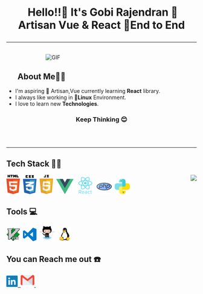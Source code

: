 # <p align="center">️ **Hello!!👋️ It's Gobi Rajendran** 🦄 Artisan Vue & React 🐧End to End </p>

---

</br>

<img align="right" alt="GIF" width="400" src="https://media.giphy.com/media/Vbn7PUTxaB6dVnVa2h/giphy.gif"/>

</br>

## &nbsp; &nbsp; &nbsp; **About Me**👨‍🎓️

- I'm aspiring 🔭️ Artisan,Vue currently learning **React** library.
- I always like working in 🐧️**Linux** Environment.
- I love to learn new **Technologies**.

### <p align="center">**Keep Thinking** 😊️ </p>

<!-- - 🌱 I’m currently learning ReactJs -->
<!-- - 👯 I’m looking to collaborate on ... -->
<!-- - 🤔 I’m looking for help with ... -->
<!-- - 💬 Ask me about ... -->
  <!-- - 😄 Pronouns: ... -->
  <!-- - ⚡ Fun fact: ... -->

 </br>
 </br>

---

## **Tech Stack** 👨‍💻️

 <img  align="right" src="https://github-readme-stats.vercel.app/api?username=githubgobi&show_icons=true&text_color=fff&icon_color=00C853&title_color=FF6F00&bg_color=000">

<img width="36px" alt="html" src="https://github.com/githubgobi/githubgobi/blob/master/assets/html5.svg">&nbsp;
<img width="36px" alt="css" src="https://github.com/githubgobi/githubgobi/blob/master/assets/css3.svg">&nbsp;
<img width="36px" alt="javascript" src="https://github.com/githubgobi/githubgobi/blob/master/assets/javascript.svg">&nbsp;
<img width="46px" alt="vue" src="https://github.com/githubgobi/githubgobi/blob/master/assets/vue.svg">&nbsp;
<img width="46px" alt="react" src="https://github.com/githubgobi/githubgobi/blob/master/assets/react.svg">&nbsp;
<img width="40px" alt="php" src="https://github.com/githubgobi/githubgobi/blob/master/assets/php.svg">&nbsp;
<img width="40px" alt="python" src="https://github.com/githubgobi/githubgobi/blob/master/assets/python.svg">&nbsp;

## **Tools** 💻️

<img width="36px" alt="vim" src="https://github.com/githubgobi/githubgobi/blob/master/assets/vim.svg">&nbsp;
<img width="36px" alt="vscode" src="https://github.com/githubgobi/githubgobi/blob/master/assets/visual-studio-code.svg">&nbsp;
<img width="40px" alt="github" src="https://github.com/githubgobi/githubgobi/blob/master/assets/github.svg">&nbsp;
<img width="36px" alt="linux" src="https://github.com/githubgobi/githubgobi/blob/master/assets/linux.svg">&nbsp;

## **You can Reach me out** ☎️

<a href="https://www.linkedin.com/in/gobi-rajendran-70205725">
        <img width="30px" alt="LinkedIn" src="https://github.com/githubgobi/githubgobi/blob/master/assets/linkedin.svg">&nbsp;
</a>

<a href="mailto:mailforgobi@gmail.com?subject=Hello%20Gobi">
        <img width="36px" alt="gmail" src="https://github.com/githubgobi/githubgobi/blob/master/assets/gmail.svg">&nbsp;
</a>

</br>
</br>

